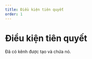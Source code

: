 ```yaml
---
title: Điều kiện tiên quyết
order: 1
---
```


# Điều kiện tiên quyết
Đã có kênh được tạo và chứa nó.

